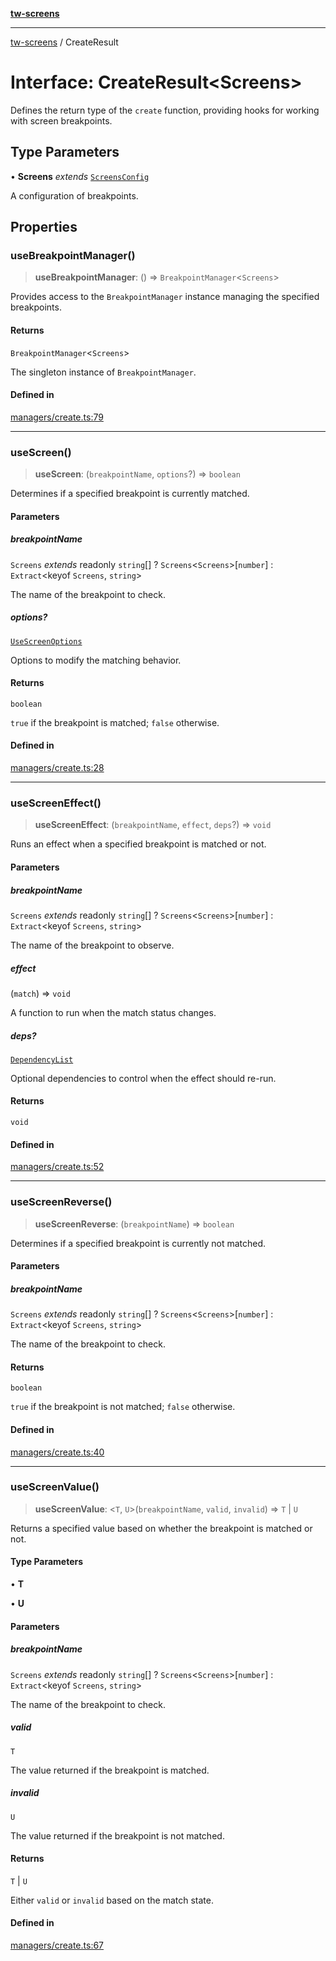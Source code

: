 [**tw-screens**](../README.md)

***

[tw-screens](../README.md) / CreateResult

# Interface: CreateResult\<Screens\>

Defines the return type of the `create` function, providing hooks for working
with screen breakpoints.

## Type Parameters

• **Screens** *extends* [`ScreensConfig`](../type-aliases/ScreensConfig.md)

A configuration of breakpoints.

## Properties

### useBreakpointManager()

> **useBreakpointManager**: () => `BreakpointManager`\<`Screens`\>

Provides access to the `BreakpointManager` instance managing the specified breakpoints.

#### Returns

`BreakpointManager`\<`Screens`\>

The singleton instance of `BreakpointManager`.

#### Defined in

[managers/create.ts:79](https://github.com/saoudi-h/tw-screens/blob/71d2425cc2e58b55501e1e18610c4fc42dac0eb6/src/managers/create.ts#L79)

***

### useScreen()

> **useScreen**: (`breakpointName`, `options`?) => `boolean`

Determines if a specified breakpoint is currently matched.

#### Parameters

##### breakpointName

`Screens` *extends* readonly `string`[] ? `Screens`\<`Screens`\>\[`number`\] : `Extract`\<keyof `Screens`, `string`\>

The name of the breakpoint to check.

##### options?

[`UseScreenOptions`](UseScreenOptions.md)

Options to modify the matching behavior.

#### Returns

`boolean`

`true` if the breakpoint is matched; `false` otherwise.

#### Defined in

[managers/create.ts:28](https://github.com/saoudi-h/tw-screens/blob/71d2425cc2e58b55501e1e18610c4fc42dac0eb6/src/managers/create.ts#L28)

***

### useScreenEffect()

> **useScreenEffect**: (`breakpointName`, `effect`, `deps`?) => `void`

Runs an effect when a specified breakpoint is matched or not.

#### Parameters

##### breakpointName

`Screens` *extends* readonly `string`[] ? `Screens`\<`Screens`\>\[`number`\] : `Extract`\<keyof `Screens`, `string`\>

The name of the breakpoint to observe.

##### effect

(`match`) => `void`

A function to run when the match status changes.

##### deps?

[`DependencyList`](../type-aliases/DependencyList.md)

Optional dependencies to control when the effect should re-run.

#### Returns

`void`

#### Defined in

[managers/create.ts:52](https://github.com/saoudi-h/tw-screens/blob/71d2425cc2e58b55501e1e18610c4fc42dac0eb6/src/managers/create.ts#L52)

***

### useScreenReverse()

> **useScreenReverse**: (`breakpointName`) => `boolean`

Determines if a specified breakpoint is currently not matched.

#### Parameters

##### breakpointName

`Screens` *extends* readonly `string`[] ? `Screens`\<`Screens`\>\[`number`\] : `Extract`\<keyof `Screens`, `string`\>

The name of the breakpoint to check.

#### Returns

`boolean`

`true` if the breakpoint is not matched; `false` otherwise.

#### Defined in

[managers/create.ts:40](https://github.com/saoudi-h/tw-screens/blob/71d2425cc2e58b55501e1e18610c4fc42dac0eb6/src/managers/create.ts#L40)

***

### useScreenValue()

> **useScreenValue**: \<`T`, `U`\>(`breakpointName`, `valid`, `invalid`) => `T` \| `U`

Returns a specified value based on whether the breakpoint is matched or not.

#### Type Parameters

• **T**

• **U**

#### Parameters

##### breakpointName

`Screens` *extends* readonly `string`[] ? `Screens`\<`Screens`\>\[`number`\] : `Extract`\<keyof `Screens`, `string`\>

The name of the breakpoint to check.

##### valid

`T`

The value returned if the breakpoint is matched.

##### invalid

`U`

The value returned if the breakpoint is not matched.

#### Returns

`T` \| `U`

Either `valid` or `invalid` based on the match state.

#### Defined in

[managers/create.ts:67](https://github.com/saoudi-h/tw-screens/blob/71d2425cc2e58b55501e1e18610c4fc42dac0eb6/src/managers/create.ts#L67)
